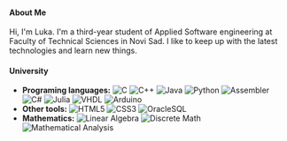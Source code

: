 <h4>About Me</h4>
Hi, I'm Luka. I'm a third-year student of Applied Software engineering at Faculty of Technical Sciences in Novi Sad. I like to keep up with the latest technologies and learn new things.
<h4>University</h4>
<ul>
  <li>
    <b>Programing languages:</b> 
     <img src="https://img.shields.io/badge/-C-00599C?style=flat-square&logo=c&logoColor=white" alt="C">
     <img src="https://img.shields.io/badge/-C++-00599C?style=flat-square&logo=c%2B%2B&logoColor=white" alt="C++">
     <img src="https://img.shields.io/badge/-Java-007396?style=flat-square&logo=java&logoColor=white" alt="Java">
     <img src="https://img.shields.io/badge/-Python-3776AB?style=flat-square&logo=python&logoColor=white" alt="Python">
     <img src="https://img.shields.io/badge/-Assembler-555555?style=flat-square&logoColor=white" alt="Assembler">
     <img src="https://img.shields.io/badge/-C%23-239120?style=flat-square&logo=c-sharp&logoColor=white" alt="C#">
     <img src="https://img.shields.io/badge/-Julia-9558B2?style=flat-square&logo=julia&logoColor=white" alt="Julia">
     <img src="https://img.shields.io/badge/-VHDL-00979D?style=flat-square&logo=xilinx&logoColor=white" alt="VHDL">
     <img src="https://img.shields.io/badge/-Arduino-00979D?style=flat-square&logo=arduino&logoColor=white" alt="Arduino">
  </li>
  <li>
     <b>Other tools:</b>
    <img src="https://img.shields.io/badge/-HTML5-E34F26?style=flat-square&logo=html5&logoColor=white" alt="HTML5">
    <img src="https://img.shields.io/badge/-CSS3-1572B6?style=flat-square&logo=css3&logoColor=white" alt="CSS3">
    <img src="https://img.shields.io/badge/-OracleSQL-F80000?style=flat-square&logo=oracle&logoColor=white" alt="OracleSQL">
  </li>
  <li>
    <b> Mathematics:</b>
    <img src="https://img.shields.io/badge/-Linear_Algebra-47A248?style=flat-square" alt="Linear Algebra">
    <img src="https://img.shields.io/badge/-Discrete_Math-0C343D?style=flat-square" alt="Discrete Math">
    <img src="https://img.shields.io/badge/-Mathematical_Analysis-980905?style=flat-square" alt="Mathematical Analysis">
  </li>
</ul>




